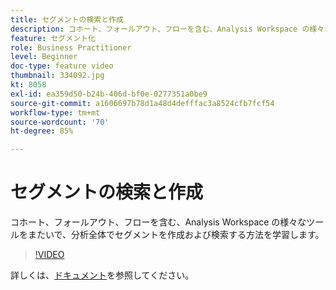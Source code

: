 ```yaml
---
title: セグメントの検索と作成
description: コホート、フォールアウト、フローを含む、Analysis Workspace の様々なツールをまたいで、分析全体でセグメントを作成および検索する方法を学習します。
feature: セグメント化
role: Business Practitioner
level: Beginner
doc-type: feature video
thumbnail: 334092.jpg
kt: 8058
exl-id: ea359d50-b24b-406d-bf0e-0277351a0be9
source-git-commit: a1606697b78d1a48d4defffac3a8524cfb7fcf54
workflow-type: tm+mt
source-wordcount: '70'
ht-degree: 85%

---
```


# セグメントの検索と作成

コホート、フォールアウト、フローを含む、Analysis Workspace の様々なツールをまたいで、分析全体でセグメントを作成および検索する方法を学習します。

>[!VIDEO](https://video.tv.adobe.com/v/334092/?quality=12&learn=on)

詳しくは、[ドキュメント](https://experienceleague.adobe.com/docs/analytics/components/segmentation/segmentation-workflow/seg-workflow.html?lang=en)を参照してください。
